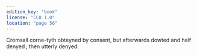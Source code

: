 ```yaml
---
edition_key: "book"
license: "CC0 1.0"
location: "page 56"
---
```

Cromsall corne-tyth obteyned
by consent, but afterwards dowted and half denyed ; then utterly
denyed.
